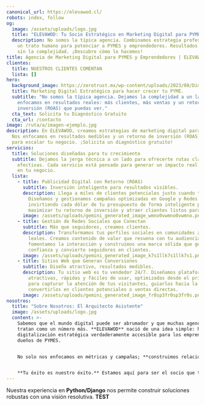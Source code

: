```yaml
---
canonical_url: https://elevawod.cl/
robots: index, follow
og:
  image: /assets/uploads/logo.jpg
  title: "ELEVAWOD: Tu Socio Estratégico en Marketing Digital para PYMES"
  description: No somos la típica agencia. Combinamos estrategia profesional con
    un trato humano para potenciar a PYMES y emprendedores. Resultados reales,
    sin la complejidad. ¡Descubre cómo lo hacemos!
title: Agencia de Marketing Digital para PYMES y Emprendedores | ELEVAWOD
clientes:
  title: NUESTROS CLIENTES COMENTAN
  lista: []
hero:
  background_image: https://zerotrust.mx/wp-content/uploads/2023/08/Dimensiones-personalizadas-1000x600-px.jpg
  title: Marketing Digital Estratégico para hacer crecer tu PYME.
  subtitle: "No somos la típica agencia. Dejamos la complejidad a un lado y nos
    enfocamos en resultados reales: más clientes, más ventas y un retorno de
    inversión (ROAS) que puedas ver."
  cta_text: Solicita tu Diagnóstico Gratuito
  cta_url: /contacto
image: /ruta/a/imagen-ejemplo.jpg
description: En ELEVAWOD, creamos estrategias de marketing digital para PYMES.
  Nos enfocamos en resultados medibles y un retorno de inversión (ROAS) real
  para escalar tu negocio. ¡Solicita un diagnóstico gratuito!
servicios:
  title: Soluciones diseñadas para tu crecimiento
  subtitle: Dejamos la jerga técnica a un lado para ofrecerte rutas claras y
    efectivas. Cada servicio está pensado para generar un impacto real y medible
    en tu negocio.
  lista:
    - title: Publicidad Digital con Retorno (ROAS)
      subtitle: Inversión inteligente para resultados visibles.
      description: Llega a miles de clientes potenciales justo cuando te necesitan.
        Diseñamos y gestionamos campañas optimizadas en Google y Redes Sociales,
        invirtiendo cada dólar de tu presupuesto de forma inteligente para
        maximizar tu retorno de inversión y atraer clientes listos para comprar.
      image: /assets/uploads/gemini_generated_image_wmno0vwmno0vwmno.png
    - title: Gestión de Redes Sociales que Conectan
      subtitle: Más que seguidores, creamos clientes.
      description: Transformamos tus perfiles sociales en comunidades activas y
        leales. Creamos contenido de valor que resuena con tu audiencia,
        fomentamos la interacción y construimos una marca sólida que genera
        confianza y convierte seguidores en clientes.
      image: /assets/uploads/gemini_generated_image_k7s1llk7s1llk7s1.png
    - title: Sitios Web que Generan Conversiones
      subtitle: Diseño atractivo, resultados medibles.
      description: Tu sitio web es tu vendedor 24/7. Diseñamos plataformas web
        atractivas, rápidas y fáciles de usar, optimizadas desde el primer día
        para capturar la atención de tus visitantes, guiarlos hacia la acción y
        convertirlos en clientes potenciales o ventas directas.
      image: /assets/uploads/gemini_generated_image_fr0sp3fr0sp3fr0s.png
nosotros:
  title: "Sobre Nosotros: El Arquitecto Asistente"
  image: /assets/uploads/logo.jpg
  content: >-
    Sabemos que el mundo digital puede ser abrumador y que muchas agencias te
    tratan como un número más. **ELEVAWOD** nació de una idea simple: hacer la
    digitalización estratégica verdaderamente accesible para los emprendedores y
    dueños de PYMES.


    No solo nos enfocamos en métricas y campañas; **construimos relaciones**. Somos un equipo de estrategas y creativos que se involucra de verdad con tu negocio, porque entendemos el esfuerzo que hay detrás de cada emprendimiento. Creemos que la colaboración y la empatía son las herramientas más poderosas para lograr resultados extraordinarios.


    **Tu éxito es nuestro éxito.** Estamos aquí para ser el socio que te acompaña, te entiende y te ayuda a escalar.
---
```

Nuestra experiencia en **Python/Django** nos permite construir soluciones robustas con una visión resolutiva. **TEST**
